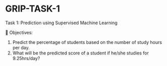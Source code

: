 # GRIP-TASK-1

Task 1: Prediction using Supervised Machine Learning

🎯 Objectives:
1. Predict the percentage of students based on the number of study hours per day.
2. What will be the predicted score of a student if he/she studies for 9.25hrs/day?

